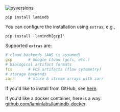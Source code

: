 ![pyversions](https://img.shields.io/pypi/pyversions/lamindb)

```shell
pip install lamindb
```

You can configure the installation using `extras`, e.g.,

```shell
pip install 'lamindb[gcp]'
```

Supported `extras` are:

```yaml
# cloud backends (AWS is assumed)
gcp       # Google Cloud (gcfs, etc.)
# biological artifact formats
fcs       # FCS artifacts (flow cytometry)
# storage backends
zarr      # store & stream arrays with zarr
```

If you'd like to install from GitHub, see [here](https://github.com/laminlabs/lamindb/blob/main/README.md).

If you'd like a docker container, here is a way: [github.com/laminlabs/lamindb-docker](https://github.com/laminlabs/lamindb-docker).

